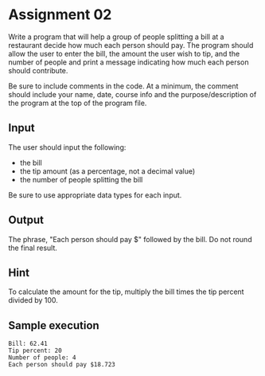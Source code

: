 # Assignment 02

Write a program that will help a group of people splitting a bill at a restaurant decide how much each person should pay. The program should allow the user to enter the bill, the amount the user wish to tip, and the number of people and print a message indicating how much each person should contribute.

Be sure to include comments in the code. At a minimum, the comment should include your name, date, course info and the purpose/description of the program at the top of the program file.

## Input

The user should input the following:

-   the bill
-   the tip amount (as a percentage, not a decimal value)
-   the number of people splitting the bill

Be sure to use appropriate data types for each input.

## Output

The phrase, "Each person should pay $" followed by the bill. Do not round the final result.

## Hint

To calculate the amount for the tip, multiply the bill times the tip percent divided by 100.

## Sample execution

```output
Bill: 62.41
Tip percent: 20
Number of people: 4
Each person should pay $18.723
```
